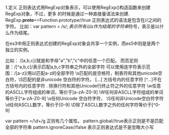 1.定义
  正则表达式用RegExp对象表示，可以使用RegExp()构造函数来创建RegExp对象，不过，更多
  的时候是通过一种直接量语法来创建.
  RegExp.__proto__==Function.prototype//true
  正则表达式的语法是包含在//之间的字符。
  比如：var pattern = /s$/;表示所有以s作为结尾的字符串$符号，表示是以什么作为结尾。

  在es3中用正则表达式创建的RegExp对象会共享一个实例，而es5中则是是两个独立的实例。


  比如：
  /[a,b,c]/就是和字母"a","b","c"中的任意一个匹配。
  而否定则是：/[^a,b,c]/表示匹配a,b,c字符串之外的全部字符
  可以使用连字符表示范围：/[a-z]/用以匹配a-z的全部字符
  \s匹配的是空格符，制表符和其他unicode空白符，\S匹配的是非unicode 空白符的字符。
  [...] 方括号内的任意字符
  [^...]不在方括号内的任意字符
  . 除换行符和其他Unicode行终止符之外的任意字符
  \w任意的ASCLL字符组成的单词，等价于[a-zA-Z0-9]
  \W任何非ASCLL字符组成的单词等价于[^a-zA-Z0-9]
  \s任何Unicode 空白符字符，
  \S任何非Unicode空白符字符
  \d任何ASCLL数字，等价于[0-9]
  \D除了ASCLL数字之外的任何字符等价于[^0-9]



  var pattern =/\d+/g
  正则有几个属性。
  pattern.global//true表示正则是不是匹配全部的字符串
  pattern.ignoreCase//false 表示正则表达式是不是忽略大小写
